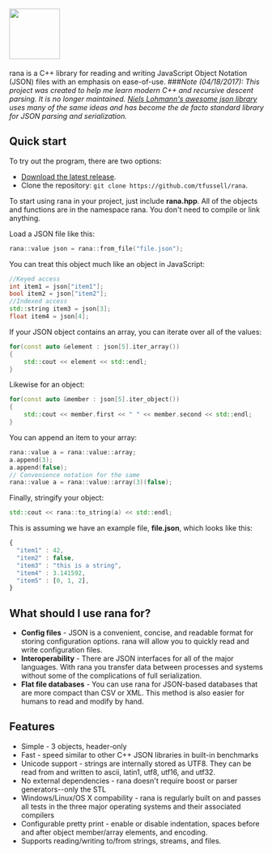<img height="100" src="http://tfussell.github.io/rana/images/rana.png"><br/>
====
rana is a C++ library for reading and writing JavaScript Object Notation (JSON) files with an emphasis on ease-of-use.
###*Note (04/18/2017): This project was created to help me learn modern C++ and recursive descent parsing. It is no longer maintained. [Niels Lohmann's awesome json library](https://github.com/nlohmann/json) uses many of the same ideas and has become the de facto standard library for JSON parsing and serialization.*

## Quick start

To try out the program, there are two options:

* [Download the latest release](https://github.com/tfussell/rana/archive/master.zip).
* Clone the repository: `git clone https://github.com/tfussell/rana`.

To start using rana in your project, just include **rana.hpp**. All of the objects and functions are in the namespace rana. You don't need to compile or link anything.

Load a JSON file like this:
```c++
rana::value json = rana::from_file("file.json");
```

You can treat this object much like an object in JavaScript:
```c++
//Keyed access
int item1 = json["item1"];
bool item2 = json["item2"];
//Indexed access
std::string item3 = json[3];
float item4 = json[4];
```

If your JSON object contains an array, you can iterate over all of the values:
```c++
for(const auto &element : json[5].iter_array())
{
    std::cout << element << std::endl;
}
```

Likewise for an object:
```c++
for(const auto &member : json[5].iter_object())
{
    std::cout << member.first << " " << member.second << std::endl;
}
```

You can append an item to your array:
```c++
rana::value a = rana::value::array;
a.append(3);
a.append(false);
// Convenience notation for the same
rana::value a = rana::value::array(3)(false);
```

Finally, stringify your object:
```c++
std::cout << rana::to_string(a) << std::endl;
```

This is assuming we have an example file, **file.json**, which looks like this:
```js
{
  "item1" : 42,
  "item2" : false,
  "item3" : "this is a string",
  "item4" : 3.141592,
  "item5" : [0, 1, 2],
}
```

## What should I use rana for?

* **Config files** - JSON is a convenient, concise, and readable format for storing configuration options. rana will allow you to quickly read and write configuration files.
* **Interoperability** - There are JSON interfaces for all of the major languages. With rana you transfer data between processes and systems without some of the complications of full serialization.
* **Flat file databases** - You can use rana for JSON-based databases that are more compact than CSV or XML. This method is also easier for humans to read and modify by hand.

## Features

* Simple - 3 objects, header-only
* Fast - speed similar to other C++ JSON libraries in built-in benchmarks
* Unicode support - strings are internally stored as UTF8. They can be read from and written to ascii, latin1, utf8, utf16, and utf32.
* No external dependencies - rana doesn't require boost or parser generators--only the STL
* Windows/Linux/OS X compability - rana is regularly built on and passes all tests in the three major operating systems and their associated compilers
* Configurable pretty print - enable or disable indentation, spaces before and after object member/array elements, and encoding.
* Supports reading/writing to/from strings, streams, and files.


